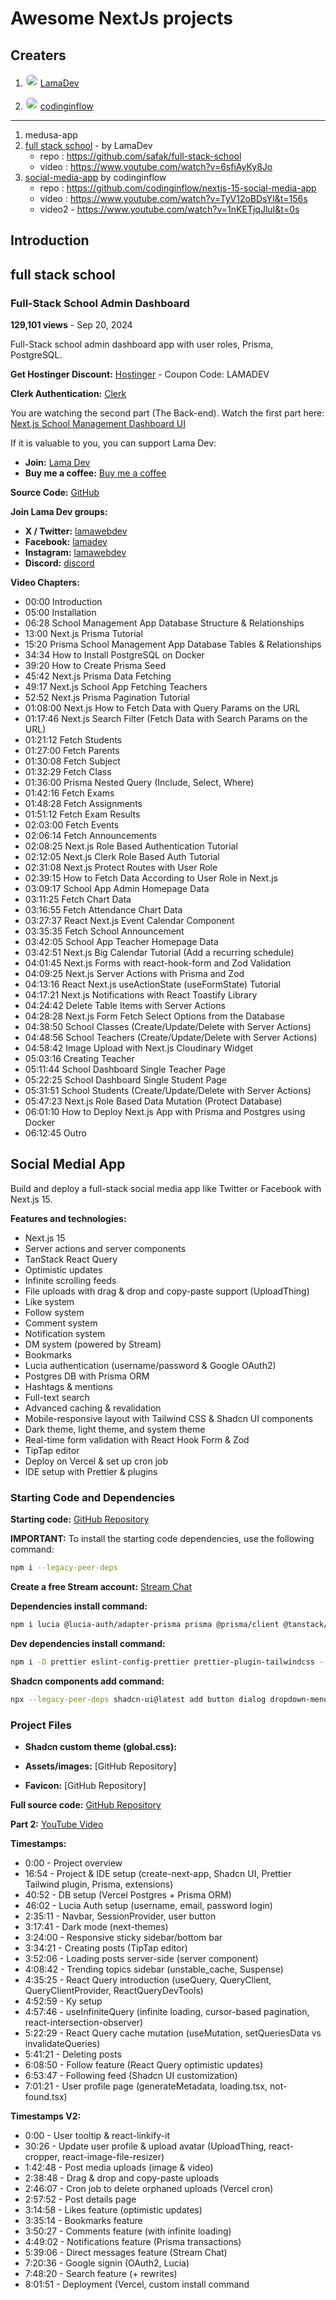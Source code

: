 # Awesome NextJs projects

## Creaters
1.  <img src="https://yt3.ggpht.com/ytc/AIdro_luF-nK_BZqKzocE3qJoPsgRpL88k9zVsyUsZc3evTj8w=s88-c-k-c0x00ffffff-no-rj" width="" height="20" style="border-radius:50%;"> [LamaDev](https://www.youtube.com/@LamaDev)

2. <img src="https://yt3.ggpht.com/ytc/AIdro_ltuHqsDk-Ezpi1SLwocfwbmzQ9ngXhiM1M0WG3WXFfO1g=s88-c-k-c0x00ffffff-no-rj" alt="Next.js Logo" width="20" height="20" style="border-radius:50%;"> [codinginflow](https://www.youtube.com/@codinginflow)

---
1. medusa-app
2. [full stack school](#full-stack-school) - by LamaDev
    - repo : https://github.com/safak/full-stack-school
    - video : https://www.youtube.com/watch?v=6sfiAyKy8Jo
3. [social-media-app](#social-medial-app) by codinginflow
    - repo : https://github.com/codinginflow/nextjs-15-social-media-app
    - video : https://www.youtube.com/watch?v=TyV12oBDsYI&t=156s 
    - video2 - https://www.youtube.com/watch?v=1nKETjqJluI&t=0s
## Introduction

##  full stack school
### Full-Stack School Admin Dashboard

**129,101 views** - Sep 20, 2024

Full-Stack school admin dashboard app with user roles, Prisma, PostgreSQL.

**Get Hostinger Discount:** [Hostinger](https://hostinger.com/lamadev) - Coupon Code: LAMADEV

**Clerk Authentication:** [Clerk](https://go.clerk.com/OcOGkE8)

You are watching the second part (The Back-end). Watch the first part here: [Next.js School Management Dashboard UI](https://www.youtube.com/watch?v=6sfiAyKy8Jo)

If it is valuable to you, you can support Lama Dev:
- **Join:** [Lama Dev](https://www.youtube.com/@lamadev)
- **Buy me a coffee:** [Buy me a coffee](https://www.buymeacoffee.com/lamadev)

**Source Code:** [GitHub](https://github.com/safak/full-stack-school)

**Join Lama Dev groups:**
- **X / Twitter:** [lamawebdev](https://x.com/lamawebdev)
- **Facebook:** [lamadev](https://www.facebook.com/lamadev)
- **Instagram:** [lamawebdev](https://www.instagram.com/lamawebdev)
- **Discord:** [discord](https://discord.com/invite/lamadev)

**Video Chapters:**
- 00:00 Introduction
- 05:00 Installation 
- 06:28 School Management App Database Structure & Relationships
- 13:00 Next.js Prisma Tutorial
- 15:20 Prisma School Management App Database Tables & Relationships
- 34:34 How to Install PostgreSQL on Docker
- 39:20 How to Create Prisma Seed
- 45:42 Next.js Prisma Data Fetching
- 49:17 Next.js School App Fetching Teachers
- 52:52 Next.js Prisma Pagination Tutorial
- 01:08:00 Next.js How to Fetch Data with Query Params on the URL
- 01:17:46 Next.js Search Filter (Fetch Data with Search Params on the URL)
- 01:21:12 Fetch Students
- 01:27:00 Fetch Parents
- 01:30:08 Fetch Subject
- 01:32:29 Fetch Class
- 01:36:00 Prisma Nested Query (Include, Select, Where)
- 01:42:16 Fetch Exams
- 01:48:28 Fetch Assignments
- 01:51:12 Fetch Exam Results
- 02:03:00 Fetch Events
- 02:06:14 Fetch Announcements
- 02:08:25 Next.js Role Based Authentication Tutorial
- 02:12:05 Next.js Clerk Role Based Auth Tutorial
- 02:31:08 Next.js Protect Routes with User Role
- 02:39:15 How to Fetch Data According to User Role in Next.js
- 03:09:17 School App Admin Homepage Data
- 03:11:25 Fetch Chart Data
- 03:16:55 Fetch Attendance Chart Data
- 03:27:37 React Next.js Event Calendar Component
- 03:35:35 Fetch School Announcement
- 03:42:05 School App Teacher Homepage Data
- 03:42:51 Next.js Big Calendar Tutorial (Add a recurring schedule)
- 04:01:45 Next.js Forms with react-hook-form and Zod Validation
- 04:09:25 Next.js Server Actions with Prisma and Zod
- 04:13:16 React Next.js useActionState (useFormState) Tutorial 
- 04:17:21 Next.js Notifications with React Toastify Library
- 04:24:42 Delete Table Items with Server Actions
- 04:28:28 Next.js Form Fetch Select Options from the Database
- 04:38:50 School Classes (Create/Update/Delete with Server Actions)
- 04:48:56 School Teachers (Create/Update/Delete with Server Actions)
- 04:58:42 Image Upload with Next.js Cloudinary Widget
- 05:03:16 Creating Teacher
- 05:11:44 School Dashboard Single Teacher Page
- 05:22:25 School Dashboard Single Student Page
- 05:31:51 School Students (Create/Update/Delete with Server Actions)
- 05:47:23 Next.js Role Based Data Mutation (Protect Database)
- 06:01:10 How to Deploy Next.js App with Prisma and Postgres using Docker
- 06:12:45 Outro

## Social Medial App

Build and deploy a full-stack social media app like Twitter or Facebook with Next.js 15. 

**Features and technologies:**
- Next.js 15
- Server actions and server components
- TanStack React Query
- Optimistic updates
- Infinite scrolling feeds
- File uploads with drag & drop and copy-paste support (UploadThing)
- Like system
- Follow system
- Comment system
- Notification system
- DM system (powered by Stream)
- Bookmarks
- Lucia authentication (username/password & Google OAuth2)
- Postgres DB with Prisma ORM
- Hashtags & mentions
- Full-text search
- Advanced caching & revalidation
- Mobile-responsive layout with Tailwind CSS & Shadcn UI components
- Dark theme, light theme, and system theme
- Real-time form validation with React Hook Form & Zod
- TipTap editor
- Deploy on Vercel & set up cron job
- IDE setup with Prettier & plugins
### Starting Code and Dependencies

**Starting code:** [GitHub Repository](https://github.com/codinginflow/nextj...)

**IMPORTANT:** To install the starting code dependencies, use the following command:
```bash
npm i --legacy-peer-deps
```

**Create a free Stream account:** [Stream Chat](https://getstream.io/chat/?utm_source...)

**Dependencies install command:**
```bash
npm i lucia @lucia-auth/adapter-prisma prisma @prisma/client @tanstack/react-query @tanstack/react-query-devtools @tiptap/react @tiptap/starter-kit @tiptap/extension-placeholder @tiptap/pm uploadthing @uploadthing/react arctic date-fns ky next-themes react-cropper react-image-file-resizer react-intersection-observer react-linkify-it stream-chat stream-chat-react --legacy-peer-deps
```

**Dev dependencies install command:**
```bash
npm i -D prettier eslint-config-prettier prettier-plugin-tailwindcss --legacy-peer-deps
```

**Shadcn components add command:**
```bash
npx --legacy-peer-deps shadcn-ui@latest add button dialog dropdown-menu form input label skeleton tabs textarea toast tooltip
```

### Project Files

- **Shadcn custom theme (global.css):** 
<!-- [GitHub Repository](https://github.com/codinginflow/nextj...) -->
- **Assets/images:** [GitHub Repository]
<!-- (https://github.com/codinginflow/nextj...) -->
- **Favicon:** [GitHub Repository]
<!-- (https://github.com/codinginflow/nextj...) -->

**Full source code:** [GitHub Repository](https://github.com/codinginflow/nextj...)

**Part 2:** [YouTube Video](https://www.youtube.com/watch?v=1nKETjqJluI&t=0s)


**Timestamps:**
- 0:00 - Project overview
- 16:54 - Project & IDE setup (create-next-app, Shadcn UI, Prettier Tailwind plugin, Prisma, extensions)
- 40:52 - DB setup (Vercel Postgres + Prisma ORM)
- 46:02 - Lucia Auth setup (username, email, password login)
- 2:35:11 - Navbar, SessionProvider, user button
- 3:17:41 - Dark mode (next-themes)
- 3:24:00 - Responsive sticky sidebar/bottom bar
- 3:34:21 - Creating posts (TipTap editor)
- 3:52:06 - Loading posts server-side (server component)
- 4:08:42 - Trending topics sidebar (unstable_cache, Suspense)
- 4:35:25 - React Query introduction (useQuery, QueryClient, QueryClientProvider, ReactQueryDevTools)
- 4:52:59 - Ky setup
- 4:57:46 - useInfiniteQuery (infinite loading, cursor-based pagination, react-intersection-observer)
- 5:22:29 - React Query cache mutation (useMutation, setQueriesData vs invalidateQueries)
- 5:41:21 - Deleting posts
- 6:08:50 - Follow feature (React Query optimistic updates)
- 6:53:47 - Following feed (Shadcn UI customization)
- 7:01:21 - User profile page (generateMetadata, loading.tsx, not-found.tsx)

**Timestamps V2:**
- 0:00 - User tooltip & react-linkify-it
- 30:26 - Update user profile & upload avatar (UploadThing, react-cropper, react-image-file-resizer)
- 1:42:48 - Post media uploads (image & video)
- 2:38:48 - Drag & drop and copy-paste uploads
- 2:46:07 - Cron job to delete orphaned uploads (Vercel cron)
- 2:57:52 - Post details page
- 3:14:58 - Likes feature (optimistic updates)
- 3:35:14 - Bookmarks feature
- 3:50:27 - Comments feature (with infinite loading)
- 4:49:02 - Notifications feature (Prisma transactions)
- 5:39:06 - Direct messages feature (Stream Chat)
- 7:20:36 - Google signin (OAuth2, Lucia)
- 7:48:20 - Search feature (+ rewrites)
- 8:01:51 - Deployment (Vercel, custom install command
